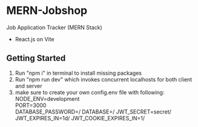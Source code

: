 # MERN-Jobshop
Job Application Tracker (MERN Stack)
- React.js on Vite

## Getting Started
1. Run "npm i" in terminal to install missing packages
2. Run "npm run dev" which invokes concurrent localhosts for both client and server
3. make sure to create your own config.env file with following:
  NODE_ENV=development\
  PORT=3000\
  DATABASE_PASSWORD=<your database password>/
  DATABASE=<your own database>/
  JWT_SECRET=secret/
  JWT_EXPIRES_IN=1d/
  JWT_COOKIE_EXPIRES_IN=1/
